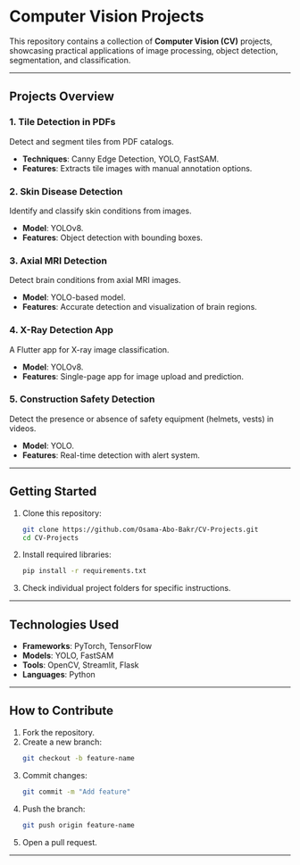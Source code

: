 # Computer Vision Projects  

This repository contains a collection of **Computer Vision (CV)** projects, showcasing practical applications of image processing, object detection, segmentation, and classification.  

---

## Projects Overview  

### 1. Tile Detection in PDFs  
Detect and segment tiles from PDF catalogs.  
- **Techniques**: Canny Edge Detection, YOLO, FastSAM.  
- **Features**: Extracts tile images with manual annotation options.  

### 2. Skin Disease Detection  
Identify and classify skin conditions from images.  
- **Model**: YOLOv8.  
- **Features**: Object detection with bounding boxes.  

### 3. Axial MRI Detection  
Detect brain conditions from axial MRI images.  
- **Model**: YOLO-based model.  
- **Features**: Accurate detection and visualization of brain regions.  

### 4. X-Ray Detection App  
A Flutter app for X-ray image classification.  
- **Model**: YOLOv8.  
- **Features**: Single-page app for image upload and prediction.  

### 5. Construction Safety Detection  
Detect the presence or absence of safety equipment (helmets, vests) in videos.  
- **Model**: YOLO.  
- **Features**: Real-time detection with alert system.  

---

## Getting Started  

1. Clone this repository:  
   ```bash  
   git clone https://github.com/Osama-Abo-Bakr/CV-Projects.git  
   cd CV-Projects  
   ```  

2. Install required libraries:  
   ```bash  
   pip install -r requirements.txt  
   ```  

3. Check individual project folders for specific instructions.  

---

## Technologies Used  

- **Frameworks**: PyTorch, TensorFlow  
- **Models**: YOLO, FastSAM  
- **Tools**: OpenCV, Streamlit, Flask  
- **Languages**: Python  

---

## How to Contribute  

1. Fork the repository.  
2. Create a new branch:  
   ```bash  
   git checkout -b feature-name  
   ```  
3. Commit changes:  
   ```bash  
   git commit -m "Add feature"  
   ```  
4. Push the branch:  
   ```bash  
   git push origin feature-name  
   ```  
5. Open a pull request.  

---
